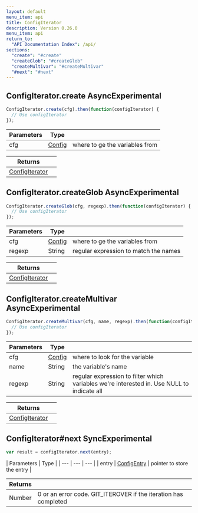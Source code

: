 ```yaml
---
layout: default
menu_item: api
title: ConfigIterator
description: Version 0.26.0
menu_item: api
return_to:
  "API Documentation Index": /api/
sections:
  "create": "#create"
  "createGlob": "#createGlob"
  "createMultivar": "#createMultivar"
  "#next": "#next"
---
```


## <a name="create"></a><span>ConfigIterator.</span>create <span class="tags"><span class="async">Async</span><span class="experimental">Experimental</span></span>

```js
ConfigIterator.create(cfg).then(function(configIterator) {
  // Use configIterator
});
```

| Parameters | Type |   |
| --- | --- | --- |
| cfg | [Config](/api/config/) | where to ge the variables from |

| Returns |  |
| --- | --- |
| [ConfigIterator](/api/config_iterator/) |  |

## <a name="createGlob"></a><span>ConfigIterator.</span>createGlob <span class="tags"><span class="async">Async</span><span class="experimental">Experimental</span></span>

```js
ConfigIterator.createGlob(cfg, regexp).then(function(configIterator) {
  // Use configIterator
});
```

| Parameters | Type |   |
| --- | --- | --- |
| cfg | [Config](/api/config/) | where to ge the variables from |
| regexp | String | regular expression to match the names |

| Returns |  |
| --- | --- |
| [ConfigIterator](/api/config_iterator/) |  |

## <a name="createMultivar"></a><span>ConfigIterator.</span>createMultivar <span class="tags"><span class="async">Async</span><span class="experimental">Experimental</span></span>

```js
ConfigIterator.createMultivar(cfg, name, regexp).then(function(configIterator) {
  // Use configIterator
});
```

| Parameters | Type |   |
| --- | --- | --- |
| cfg | [Config](/api/config/) | where to look for the variable |
| name | String | the variable's name |
| regexp | String | regular expression to filter which variables we're interested in. Use NULL to indicate all |

| Returns |  |
| --- | --- |
| [ConfigIterator](/api/config_iterator/) |  |

## <a name="next"></a><span>ConfigIterator#</span>next <span class="tags"><span class="sync">Sync</span><span class="experimental">Experimental</span></span>

```js
var result = configIterator.next(entry);
```

| Parameters | Type |
| --- | --- | --- |
| entry | [ConfigEntry](/api/config_entry/) | pointer to store the entry |

| Returns |  |
| --- | --- |
| Number |  0 or an error code. GIT_ITEROVER if the iteration has completed |


